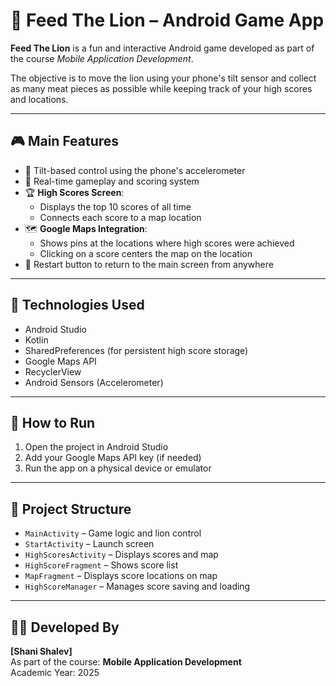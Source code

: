 # 🦁 Feed The Lion – Android Game App

**Feed The Lion** is a fun and interactive Android game developed as part of the course _Mobile Application Development_.

The objective is to move the lion using your phone's tilt sensor and collect as many meat pieces as possible while keeping track of your high scores and locations.

---

## 🎮 Main Features

- 🧭 Tilt-based control using the phone's accelerometer
- 🍖 Real-time gameplay and scoring system
- 🏆 **High Scores Screen**:
  - Displays the top 10 scores of all time
  - Connects each score to a map location
- 🗺️ **Google Maps Integration**:
  - Shows pins at the locations where high scores were achieved
  - Clicking on a score centers the map on the location
- 🔁 Restart button to return to the main screen from anywhere

---

## 📱 Technologies Used

- Android Studio
- Kotlin
- SharedPreferences (for persistent high score storage)
- Google Maps API
- RecyclerView
- Android Sensors (Accelerometer)

---

## 🧪 How to Run

1. Open the project in Android Studio
2. Add your Google Maps API key (if needed)
3. Run the app on a physical device or emulator

---

## 📁 Project Structure

- `MainActivity` – Game logic and lion control
- `StartActivity` – Launch screen
- `HighScoresActivity` – Displays scores and map
- `HighScoreFragment` – Shows score list
- `MapFragment` – Displays score locations on map
- `HighScoreManager` – Manages score saving and loading

---

## 👩‍💻 Developed By

**[Shani Shalev]**  
As part of the course: **Mobile Application Development**  
Academic Year: 2025
